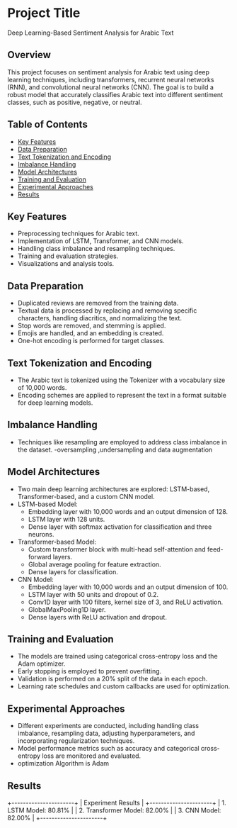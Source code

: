 # Project Title

Deep Learning-Based Sentiment Analysis for Arabic Text

## Overview

This project focuses on sentiment analysis for Arabic text using deep learning techniques, including transformers, recurrent neural networks (RNN), and convolutional neural networks (CNN). The goal is to build a robust model that accurately classifies Arabic text into different sentiment classes, such as positive, negative, or neutral.

## Table of Contents

- [Key Features](#key-features)
- [Data Preparation](#data-preparation)
- [Text Tokenization and Encoding](#Text-Tokenization-and-Encoding)
- [Imbalance Handling](#Imbalance-Handling)
- [Model Architectures](#model-architectures)
- [Training and Evaluation](#training)
- [Experimental Approaches](#experimental-approaches)
- [Results](#results)


## Key Features

- Preprocessing techniques for Arabic text.
- Implementation of LSTM, Transformer, and CNN models.
- Handling class imbalance and resampling techniques.
- Training and evaluation strategies.
- Visualizations and analysis tools.

## Data Preparation
 - Duplicated reviews are removed from the training data.
 - Textual data is processed by replacing and removing specific characters, handling diacritics, and normalizing the text.
 - Stop words are removed, and stemming is applied.
 - Emojis are handled, and an embedding is created.
 - One-hot encoding is performed for target classes.

## Text Tokenization and Encoding
 - The Arabic text is tokenized using the Tokenizer with a vocabulary size of 10,000 words.
 - Encoding schemes are applied to represent the text in a format suitable for deep learning models.

## Imbalance Handling
  - Techniques like resampling are employed to address class imbalance in the dataset.
  -oversampling ,undersampling and data augmentation

## Model Architectures
   - Two main deep learning architectures are explored: LSTM-based, Transformer-based, and a custom CNN model.
   - LSTM-based Model:
      - Embedding layer with 10,000 words and an output dimension of 128.
      - LSTM layer with 128 units.
      - Dense layer with softmax activation for classification and three neurons.
   - Transformer-based Model:
      - Custom transformer block with multi-head self-attention and feed-forward layers.
      - Global average pooling for feature extraction.
      - Dense layers for classification.
   - CNN Model:
      - Embedding layer with 10,000 words and an output dimension of 100.
      - LSTM layer with 50 units and dropout of 0.2.
      - Conv1D layer with 100 filters, kernel size of 3, and ReLU activation.
      - GlobalMaxPooling1D layer.
      - Dense layers with ReLU activation and dropout.
 ## Training and Evaluation
   - The models are trained using categorical cross-entropy loss and the Adam optimizer.
   - Early stopping is employed to prevent overfitting.
   - Validation is performed on a 20% split of the data in each epoch.
   - Learning rate schedules and custom callbacks are used for optimization.
 ## Experimental Approaches
 - Different experiments are conducted, including handling class imbalance, resampling data, adjusting hyperparameters, and incorporating regularization techniques.
 - Model performance metrics such as accuracy and categorical cross-entropy loss are monitored and evaluated.
 - optimization  Algorithm is Adam
## Results
+----------------------+
| Experiment Results   |
+----------------------+
| 1. LSTM Model: 80.81% |
| 2. Transformer Model: 82.00% |
| 3. CNN Model: 82.00% |
+----------------------+










